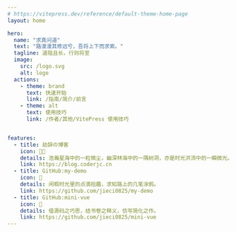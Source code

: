 ```yaml
---
# https://vitepress.dev/reference/default-theme-home-page
layout: home

hero:
  name: "求真问道"
  text: "路漫漫其修远兮，吾将上下而求索。"
  tagline: 道阻且长，行则将至
  image:
    src: /logo.svg
    alt: logo
  actions:
    - theme: brand
      text: 快速开始
      link: /指南/简介/前言
    - theme: alt
      text: 使用技巧
      link: /作者/其他/VitePress 使用技巧


features:
  - title: 劫辞の博客
    icon: 🐦‍🔥
    details: 浩瀚星海中的一粒微尘，幽深林海中的一隅树洞，亦是时光洪流中的一瞬微光。
    link: https://blog.coderjc.cn
  - title: GitHub:my-demo
    icon: 🐋
    details: 闲暇时光里的点滴拾趣，求知路上的几笔涂鸦。
    link: https://github.com/jieci0825/my-demo
  - title: GitHub:mini-vue
    icon: 🐉
    details: 借源码之巧思，结书卷之释义，仿写简化之作。
    link: https://github.com/jieci0825/mini-vue
---
```


<Confetti/>

